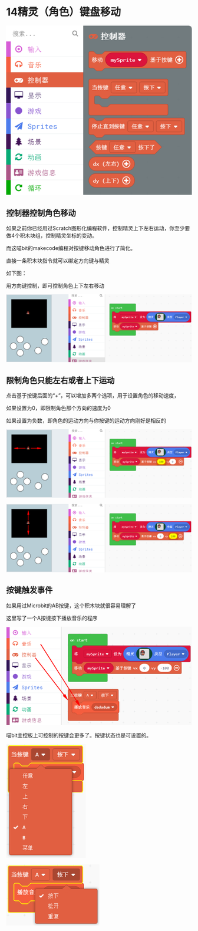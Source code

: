 # 14精灵（角色）键盘移动

![](./image/c14_05.png)

## 控制器控制角色移动

如果之前你已经用过Scratch图形化编程软件，控制精灵上下左右运动，你至少要做4个积木块组，控制精灵坐标的变动。

而这喵bit的makecode编程对按键移动角色进行了简化。

直接一条积木块指令就可以绑定方向键与精灵

如下图：

用方向键控制，即可控制角色上下左右移动

![](./image/c14_06.png)

## 限制角色只能左右或者上下运动

点击基于按键后面的“+”，可以增加多两个选项，用于设置角色的移动速度，

如果设置为0，即限制角色那个方向的速度为0

如果设置为负数，即角色的运动方向与你按键的运动方向刚好是相反的

![](./image/c14_07.png)

![](./image/c14_08.png)

## 按键触发事件

如果用过Microbit的AB按键，这个积木块就很容易理解了

这里写了一个A按键按下播放音乐的程序

![](./image/c14_09.png)

喵bit主控板上可控制的按键会更多了。按键状态也是可设置的。

![](./image/c14_10.png)

![](./image/c14_11.png)
